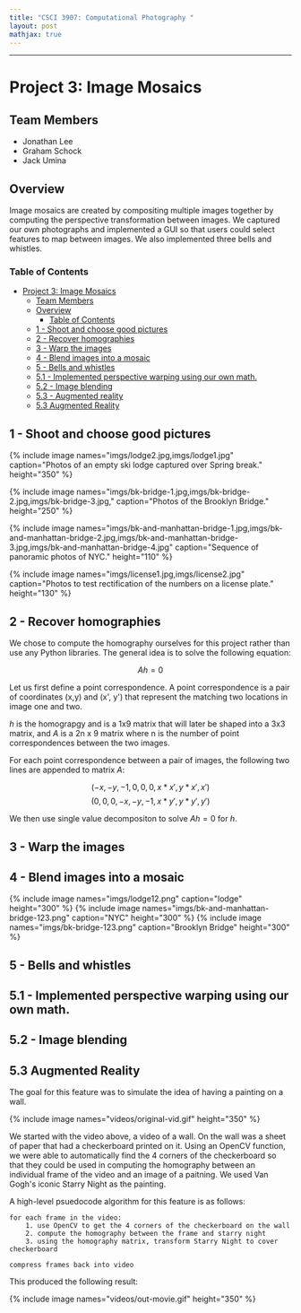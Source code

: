 ```yaml
---
title: "CSCI 3907: Computational Photography "
layout: post
mathjax: true
---
```

------
# Project 3: Image Mosaics

## Team Members
- Jonathan Lee
- Graham Schock
- Jack Umina

## Overview
Image mosaics are created by compositing multiple images together by computing the perspective transformation between images. We captured our own photographs and implemented a GUI so that users could select features to map between images. We also implemented three bells and whistles.



### Table of Contents
- [Project 3: Image Mosaics](#project-3-image-mosaics)
  - [Team Members](#team-members)
  - [Overview](#overview)
    - [Table of Contents](#table-of-contents)
  - [1 - Shoot and choose good pictures](#1---shoot-and-choose-good-pictures)
  - [2 - Recover homographies](#2---recover-homographies)
  - [3 - Warp the images](#3---warp-the-images)
  - [4 - Blend images into a mosaic](#4---blend-images-into-a-mosaic)
  - [5 - Bells and whistles](#5---bells-and-whistles)
  - [5.1 - Implemented perspective warping using our own math.](#51---implemented-perspective-warping-using-our-own-math)
  - [5.2 - Image blending](#52---image-blending)
  - [5.3 - Augmented reality](#53---augmented-reality)
  - [5.3 Augmented Reality](#53-augmented-reality)

## 1 - Shoot and choose good pictures
{% include image names="imgs/lodge2.jpg,imgs/lodge1.jpg" caption="Photos of an empty ski lodge captured over Spring break." height="350" %}

{% include image names="imgs/bk-bridge-1.jpg,imgs/bk-bridge-2.jpg,imgs/bk-bridge-3.jpg," caption="Photos of the Brooklyn Bridge." height="250" %}

{% include image names="imgs/bk-and-manhattan-bridge-1.jpg,imgs/bk-and-manhattan-bridge-2.jpg,imgs/bk-and-manhattan-bridge-3.jpg,imgs/bk-and-manhattan-bridge-4.jpg" caption="Sequence of panoramic photos of NYC." height="110" %}

{% include image names="imgs/license1.jpg,imgs/license2.jpg" caption="Photos to test rectification of the numbers on a license plate." height="130" %}

## 2 - Recover homographies

We chose to compute the homography ourselves for this project rather than use any Python libraries. The general idea is to solve the following equation:

$$
Ah = 0
$$

Let us first define a point correspondence. A point correspondence is a pair of coordinates (x,y) and (x', y') that represent the matching two locations in image one and two.

$h$ is the homograpgy and is a 1x9 matrix that will later be shaped into a 3x3 matrix, and $A$ is a 2n x 9 matrix where n is the number of point correspondences between the two images.

For each point correspondence between a pair of images, the following two lines are appended to matrix $A$:

$$
(-x, -y, -1,    0,    0,  0, x*x', y*x', x')
$$
$$
(   0,    0,  0, -x, -y, -1, x*y', y*y', y')
$$

We then use single value decompositon to solve $Ah=0$ for $h$.

## 3 - Warp the images

## 4 - Blend images into a mosaic
{% include image names="imgs/lodge12.png" caption="lodge" height="300" %}
{% include image names="imgs/bk-and-manhattan-bridge-123.png" caption="NYC" height="300" %}
{% include image names="imgs/bk-bridge-123.png" caption="Brooklyn Bridge" height="300" %}

## 5 - Bells and whistles

## 5.1 - Implemented perspective warping using our own math.

## 5.2 - Image blending


## 5.3 Augmented Reality

The goal for this feature was to simulate the idea of having a painting on a wall. 

{% include image names="videos/original-vid.gif" height="350" %}

We started with the video above, a video of a wall. On the wall was a sheet of paper that had a checkerboard printed on it. Using an OpenCV function, we were able to automatically find the 4 corners of the checkerboard so that they could be used in computing the homography between an individual frame of the video and an image of a paitning. We used Van Gogh's iconic Starry Night as the painting.

A high-level psuedocode algorithm for this feature is as follows:
```
for each frame in the video:
    1. use OpenCV to get the 4 corners of the checkerboard on the wall
    2. compute the homography between the frame and starry night 
    3. using the homography matrix, transform Starry Night to cover checkerboard

compress frames back into video
```

This produced the following result:

{% include image names="videos/out-movie.gif" height="350" %}